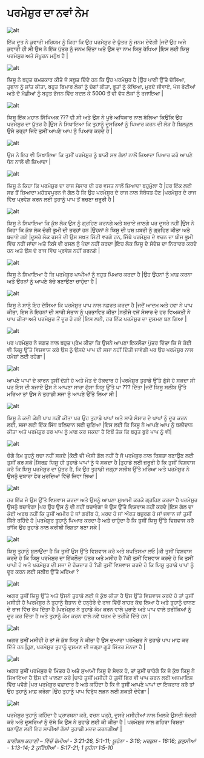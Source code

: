 # ਪਰਮੇਸ਼ੁਰ  ਦਾ ਨਵਾਂ ਨੇਮ

![alt](https://cdn.door43.org/obs/jpg/360px/obs-en-49-01.jpg)

ਇੱਕ  ਦੂਤ ਨੇ ਕੁਵਾਰੀ ਮਰਿਯਮ ਨੂੰ ਕਿਹਾ ਕਿ ਉਹ ਪਰਮੇਸ਼ੁਰ  ਦੇ ਪੁੱਤਰ  ਨੂੰ ਜਨਮ ਦੇਵੇਗੀ |ਜਦੋਂ ਉਹ ਅਜੇ ਕੁਵਾਰੀ ਹੀ ਸੀ ਉਸ ਨੇ ਇੱਕ  ਪੁੱਤਰ ਨੂੰ ਜਨਮ ਦਿੱਤਾ ਅਤੇ ਉਸ ਦਾ ਨਾਮ ਯਿਸੂ ਰੱਖਿਆ |ਇਸ ਲਈ ਯਿਸੂ ਪਰਮੇਸ਼ੁਰ ਅਤੇ ਸੰਪੂਰਨ ਮਨੁੱਖ  ਹੈ |

![alt](https://cdn.door43.org/obs/jpg/360px/obs-en-49-02.jpg)

ਯਿਸੂ ਨੇ ਬਹੁਤ ਚਮਤਕਾਰ ਕੀਤੇ ਜੋ ਸਬੂਤ ਦਿੰਦੇ ਹਨ ਕਿ ਉਹ ਪਰਮੇਸ਼ੁਰ  ਹੈ |ਉਹ ਪਾਣੀ ਉੱਤੇ ਚੱਲਿਆ, ਤੁਫਾਨ ਨੂੰ ਸ਼ਾਂਤ ਕੀਤਾ, ਬਹੁਤ ਬਿਮਾਰ ਲੋਕਾਂ ਨੂੰ ਚੰਗਾਂ ਕੀਤਾ, ਭੂਤਾਂ ਨੂੰ ਕੱਢਿਆ, ਮੁਰਦੇ ਜੀਵਾਏ, ਪੰਜ ਰੋਟੀਆਂ ਅਤੇ ਦੋ ਮੱਛੀਆਂ ਨੂੰ ਬਹੁਤ ਭੋਜਨ ਵਿੱਚ ਬਦਲ ਕੇ 5000 ਤੋਂ ਵੀ ਵੱਧ ਲੋਕਾਂ ਨੂੰ ਰਜਾਇਆ |

![alt](https://cdn.door43.org/obs/jpg/360px/obs-en-49-03.jpg)

ਯਿਸੂ ਇੱਕ ਮਹਾਨ ਸਿੱਖਿਅਕ ???  ਵੀ ਸੀ ਅਤੇ ਉਸ ਨੇ  ਪੂਰੇ ਅਧਿਕਾਰ ਨਾਲ ਬੋਲਿਆ ਕਿਉਂਕਿ ਉਹ ਪਰਮੇਸ਼ੁਰ ਦਾ ਪੁੱਤਰ ਹੈ |ਉਸ ਨੇ ਸਿਖਾਇਆ ਕਿ ਤੁਹਾਨੂੰ ਦੂਸਰਿਆਂ ਨੂੰ ਪਿਆਰ ਕਰਨ ਦੀ ਲੋੜ ਹੈ ਬਿਲਕੁਲ ਉਸੇ ਤਰ੍ਹਾਂ ਜਿਵੇ ਤੁਸੀਂ ਆਪਣੇ ਆਪ ਨੂੰ ਪਿਆਰ ਕਰਦੇ ਹੋ |

![alt](https://cdn.door43.org/obs/jpg/360px/obs-en-49-04.jpg)

ਉਸ ਨੇ ਇਹ ਵੀ ਸਿਖਾਇਆ ਕਿ ਤੁਸੀਂ ਪਰਮੇਸ਼ੁਰ  ਨੂੰ ਬਾਕੀ ਸਭ ਗੱਲਾਂ ਨਾਲੋਂ ਜ਼ਿਆਦਾ ਪਿਆਰ ਕਰੋ ਆਪਣੇ ਧੰਨ ਨਾਲੋਂ ਵੀ ਜ਼ਿਆਦਾ  |

![alt](https://cdn.door43.org/obs/jpg/360px/obs-en-49-05.jpg)

ਯਿਸੂ ਨੇ ਕਿਹਾ ਕਿ ਪਰਮੇਸ਼ੁਰ  ਦਾ ਰਾਜ ਸੰਸਾਰ ਦੀ ਹਰ ਵਸਤ ਨਾਲੋਂ ਜ਼ਿਆਦਾ ਬਹੁਮੁੱਲਾ ਹੈ |ਹਰ ਇੱਕ ਲਈ ਸਭ ਤੋਂ ਜ਼ਿਆਦਾ ਮਹੱਤਵਪੂਰਨ ਜੋ ਗੱਲ ਹੈ ਕਿ ਉਹ ਪਰਮੇਸ਼ੁਰ  ਦੇ ਰਾਜ ਨਾਲ ਸੰਬੰਧਤ ਹੋਣ |ਪਰਮੇਸ਼ੁਰ  ਦੇ ਰਾਜ ਵਿੱਚ  ਪ੍ਰਵੇਸ਼ ਕਰਨ ਲਈ ਤੁਹਾਨੂੰ ਪਾਪ ਤੋਂ ਬਚਣਾ ਜ਼ਰੂਰੀ  ਹੈ |

![alt](https://cdn.door43.org/obs/jpg/360px/obs-en-49-06.jpg)

ਯਿਸੂ ਨੇ ਸਿਖਾਇਆ ਕਿ ਕੁੱਝ ਲੋਕ ਉਸ ਨੂੰ ਗ੍ਰਹਿਣ ਕਰਨਗੇ ਅਤੇ ਬਚਾਏ ਜਾਣਗੇ ਪਰ ਦੂਸਰੇ ਨਹੀਂ |ਉਸ ਨੇ ਕਿਹਾ ਕਿ ਕੁੱਝ ਲੋਕ ਚੰਗੀ ਭੂਮੀ ਦੀ ਤਰ੍ਹਾਂ ਹਨ |ਉਹਨਾਂ ਨੇ ਯਿਸੂ ਦੀ ਖੁਸ਼ ਖ਼ਬਰੀ  ਨੂੰ ਗ੍ਰਹਿਣ ਕੀਤਾ ਅਤੇ ਬਚਾਏ ਗਏ |ਦੂਸਰੇ ਲੋਕ ਰਸਤੇ ਦੀ ਉਸ ਸਖ਼ਤ ਮਿੱਟੀ ਵਰਗੇ ਹਨ, ਜਿੱਥੇ ਪਰਮੇਸ਼ੁਰ  ਦੇ  ਵਚਨ ਦਾ ਬੀਜ  ਭੂਮੀ ਵਿੱਚ ਨਹੀਂ ਜਾਂਦਾ ਅਤੇ ਕਿਸੇ ਵੀ ਫਸਲ ਨੂੰ ਪੈਦਾ ਨਹੀਂ ਕਰਦਾ |ਇਹ ਲੋਕ ਯਿਸੂ ਦੇ ਸੰਦੇਸ਼ ਦਾ ਨਿਰਾਦਰ  ਕਰਦੇ ਹਨ ਅਤੇ ਉਸ ਦੇ ਰਾਜ ਵਿੱਚ ਪ੍ਰਵੇਸ਼ ਨਹੀਂ ਕਰਨਗੇ |

![alt](https://cdn.door43.org/obs/jpg/360px/obs-en-49-07.jpg)

ਯਿਸੂ ਨੇ ਸਿਖਾਇਆ ਹੈ ਕਿ ਪਰਮੇਸ਼ੁਰ ਪਾਪੀਆਂ ਨੂੰ ਬਹੁਤ ਪਿਆਰ ਕਰਦਾ ਹੈ |ਉਹ ਉਹਨਾਂ ਨੂੰ ਮਾਫ਼ ਕਰਨਾ ਅਤੇ ਉਹਨਾਂ ਨੂੰ ਆਪਣੇ ਬੱਚੇ ਬਣਾਉਣਾ ਚਾਹੁੰਦਾ ਹੈ |

![alt](https://cdn.door43.org/obs/jpg/360px/obs-en-49-08.jpg)

ਯਿਸੂ ਨੇ ਸਾਨੂੰ ਇਹ ਦੱਸਿਆ ਕਿ ਪਰਮੇਸ਼ੁਰ  ਪਾਪ ਨਾਲ  ਨਫ਼ਰਤ ਕਰਦਾ ਹੈ |ਜਦੋਂ ਆਦਮ ਅਤੇ ਹਵਾ ਨੇ ਪਾਪ ਕੀਤਾ, ਇਸ ਨੇ ਇਹਨਾਂ ਦੀ ਸਾਰੀ ਸੰਤਾਨ ਨੂੰ ਪ੍ਰਭਾਵਿਤ ਕੀਤਾ |ਨਤੀਜੇ ਵਜੋਂ ਸੰਸਾਰ  ਦੇ ਹਰ ਵਿਅਕਤੀ ਨੇ ਪਾਪ ਕੀਤਾ ਅਤੇ ਪਰਮੇਸ਼ੁਰ  ਤੋਂ ਦੂਰ ਹੋ ਗਏ |ਇਸ ਲਈ, ਹਰ ਇੱਕ ਪਰਮੇਸ਼ੁਰ ਦਾ ਦੁਸ਼ਮਣ ਬਣ ਗਿਆ |

![alt](https://cdn.door43.org/obs/jpg/360px/obs-en-49-09.jpg)

ਪਰ ਪਰਮੇਸ਼ੁਰ  ਨੇ ਜਗਤ ਨਾਲ ਬਹੁਤ ਪ੍ਰੇਮ ਕੀਤਾ ਕਿ ਉਸਨੇ ਆਪਣਾ ਇਕਲੌਤਾ ਪੁੱਤਰ ਦਿੱਤਾ ਕਿ ਜੋ ਕੋਈ ਵੀ ਯਿਸੂ ਉੱਤੇ ਵਿਸ਼ਵਾਸ ਕਰੇ ਉਸ ਨੂੰ ਉਸਦੇ ਪਾਪ ਦੀ ਸਜਾ ਨਹੀਂ ਦਿੱਤੀ ਜਾਵੇਗੀ ਪਰ ਉਹ ਪਰਮੇਸ਼ੁਰ  ਨਾਲ ਹਮੇਸ਼ਾਂ ਲਈ ਰਹੇਗਾ |

![alt](https://cdn.door43.org/obs/jpg/360px/obs-en-49-10.jpg)

ਆਪਣੇ ਪਾਪਾਂ ਦੇ ਕਾਰਨ ਤੁਸੀਂ ਦੋਸ਼ੀ ਹੋ ਅਤੇ ਮੌਤ ਦੇ ਹੱਕਦਾਰ ਹੋ |ਪਰਮੇਸ਼ੁਰ  ਤੁਹਾਡੇ ਉੱਤੇ ਗੁੱਸੇ ਹੋ ਸਕਦਾ ਸੀ ਪਰ ਇਸ ਦੀ ਬਜਾਏ  ਉਸ ਨੇ ਆਪਣਾ ਸਾਰਾ ਗੁੱਸਾ ਯਿਸੂ ਉੱਤੇ ਪਾ ???  ਦਿੱਤਾ |ਜਦੋਂ ਯਿਸੂ ਸਲੀਬ ਉੱਤੇ ਮਰਿਆ ਤਾਂ ਉਸ ਨੇ ਤੁਹਾਡੀ ਸਜਾ ਨੂੰ ਆਪਣੇ ਉੱਤੇ ਲਿਆ ਸੀ |

![alt](https://cdn.door43.org/obs/jpg/360px/obs-en-49-11.jpg)

ਯਿਸੂ ਨੇ ਕਦੀ ਕੋਈ ਪਾਪ ਨਹੀਂ ਕੀਤਾ ਪਰ ਉਹ  ਤੁਹਾਡੇ ਪਾਪਾਂ  ਅਤੇ ਸਾਰੇ ਸੰਸਾਰ  ਦੇ ਪਾਪਾਂ ਨੂੰ ਦੂਰ ਕਰਨ ਲਈ,  ਸਜਾ ਲਈ ਇੱਕ ਸਿੱਧ ਬਲਿਦਾਨ ਲਈ  ਚੁਣਿਆ |ਇਸ ਲਈ ਕਿ ਯਿਸੂ ਨੇ ਆਪਣੇ ਆਪ ਨੂੰ ਬਲੀਦਾਨ ਕੀਤਾ ਅਤੇ  ਪਰਮੇਸ਼ੁਰ  ਹਰ ਪਾਪ ਨੂੰ ਮਾਫ਼ ਕਰ ਸਕਦਾ ਹੈ ਇਥੋਂ ਤੱਕ ਕਿ ਬਹੁਤ ਬੁਰੇ ਪਾਪ ਨੂੰ ਵੀ|

![alt](https://cdn.door43.org/obs/jpg/360px/obs-en-49-12.jpg)

ਚੰਗੇ ਕੰਮ ਤੁਹਨੂੰ ਬਚਾ ਨਹੀਂ ਸਕਦੇ |ਕੋਈ ਵੀ ਐਸੀ ਗੱਲ ਨਹੀਂ ਹੈ ਜੋ ਪਰਮੇਸ਼ੁਰ  ਨਾਲ ਰਿਸ਼ਤਾ ਬਣਾਉਣ ਲਈ ਤੁਸੀਂ ਕਰ ਸਕੋ |ਸਿਰਫ਼  ਯਿਸੂ ਹੀ ਤੁਹਾਡੇ ਪਾਪਾਂ ਨੂੰ ਧੋ  ਸਕਦਾ ਹੈ |ਤੁਹਾਡੇ ਲਈ ਜ਼ਰੂਰੀ ਹੈ ਕਿ ਤੁਸੀਂ ਵਿਸ਼ਵਾਸ ਕਰੋ ਕਿ ਯਿਸੂ ਪਰਮੇਸ਼ੁਰ ਦਾ ਪੁੱਤਰ ਹੈ, ਕਿ ਉਹ ਤੁਹਾਡੀ ਜਗ੍ਹਾ ਸਲੀਬ ਉੱਤੇ ਮਰਿਆ ਅਤੇ ਪਰਮੇਸ਼ੁਰ  ਨੇ ਉਸਨੂੰ ਦੁਬਾਰਾ ਫੇਰ ਮੁਰਦਿਆਂ ਵਿੱਚੋਂ  ਜਿਵਾ ਲਿਆ |

![alt](https://cdn.door43.org/obs/jpg/360px/obs-en-49-13.jpg)

ਹਰ ਇੱਕ ਜੋ ਉਸ ਉੱਤੇ ਵਿਸ਼ਵਾਸ ਕਰਦਾ ਅਤੇ  ਉਸਨੂੰ ਆਪਣਾ ਸੁਆਮੀ  ਕਰਕੇ ਗ੍ਰਹਿਣ ਕਰਦਾ ਹੈ ਪਰਮੇਸ਼ੁਰ  ਉਸਨੂੰ ਬਚਾਵੇਗਾ |ਪਰ ਉਹ ਉਸ ਨੂੰ ਵੀ ਨਹੀਂ ਬਚਾਵੇਗਾ ਜੋ ਉਸ ਉੱਤੇ ਵਿਸ਼ਵਾਸ ਨਹੀਂ ਕਰਦੇ |ਇਸ  ਗੱਲ ਦਾ  ਕੋਈ ਅਰਥ  ਨਹੀਂ ਕਿ ਤੁਸੀਂ ਅਮੀਰ ਹੋ ਜਾਂ ਗਰੀਬ ਹੋ, ਮਰਦ ਹੋ ਜਾਂ ਔਰਤ ਬਜ਼ੁਰਗ ਹੋ ਜਾਂ ਜਵਾਨ ਜਾਂ ਤੁਸੀਂ ਕਿੱਥੇ ਰਹਿੰਦੇ ਹੋ |ਪਰਮੇਸ਼ੁਰ  ਤੁਹਾਨੂੰ ਪਿਆਰ ਕਰਦਾ ਹੈ ਅਤੇ ਚਾਹੁੰਦਾ ਹੈ ਕਿ ਤੁਸੀਂ ਯਿਸੂ ਉੱਤੇ ਵਿਸ਼ਵਾਸ ਕਰੋ ਤਾਂਕਿ ਉਹ ਤੁਹਾਡੇ ਨਾਲ ਕਰੀਬੀ ਰਿਸ਼ਤਾ ਬਣਾ ਸਕੇ |

![alt](https://cdn.door43.org/obs/jpg/360px/obs-en-49-14.jpg)

ਯਿਸੂ ਤੁਹਾਨੂੰ ਬੁਲਾਉਂਦਾ  ਹੈ ਕਿ ਤੁਸੀਂ ਉਸ ਉੱਤੇ ਵਿਸ਼ਵਾਸ ਕਰੋ ਅਤੇ ਬਪਤਿਸਮਾ ਲਓ |ਕੀ ਤੁਸੀਂ ਵਿਸ਼ਵਾਸ ਕਰਦੇ ਹੋ ਕਿ ਯਿਸੂ ਪਰਮੇਸ਼ੁਰ ਦਾ ਇੱਕਲੌਤਾ ਪੁੱਤਰ ਅਤੇ ਮਸੀਹ ਹੈ ?ਕੀ ਤੁਸੀਂ ਵਿਸ਼ਵਾਸ ਕਰਦੇ ਹੋ ਕਿ ਤੁਸੀਂ ਪਾਪੀ ਹੋ ਅਤੇ ਪਰਮੇਸ਼ੁਰ ਦੀ ਸਜਾ ਦੇ ਹੱਕਦਾਰ ਹੋ ?ਕੀ ਤੁਸੀਂ ਵਿਸ਼ਵਾਸ ਕਰਦੇ ਹੋ ਕਿ ਯਿਸ਼ੂ  ਤੁਹਾਡੇ ਪਾਪਾਂ ਨੂੰ ਦੂਰ ਕਰਨ ਲਈ ਸਲੀਬ ਉੱਤੇ ਮਰਿਆ ?

![alt](https://cdn.door43.org/obs/jpg/360px/obs-en-49-15.jpg)

ਅਗਰ ਤੁਸੀਂ ਯਿਸੂ ਉੱਤੇ ਅਤੇ ਉਸਨੇ ਤੁਹਾਡੇ ਲਈ ਜੋ ਕੁੱਝ ਕੀਤਾ ਹੈ ਉਸ ਉੱਤੇ ਵਿਸ਼ਵਾਸ ਕਰਦੇ ਹੋ ਤਾਂ ਤੁਸੀਂ ਮਸੀਹੀ ਹੋ !ਪਰਮੇਸ਼ੁਰ  ਨੇ ਤੁਹਾਨੂੰ ਸ਼ੈਤਾਨ ਦੇ ਹਨ੍ਹੇਰੇ  ਦੇ ਰਾਜ ਵਿੱਚੋਂ  ਬਾਹਰ ਕੱਢ ਲਿਆ ਹੈ ਅਤੇ ਤੁਹਾਨੂੰ ਚਾਨਣ  ਦੇ ਰਾਜ ਵਿੱਚ  ਰੱਖ ਦਿੱਤਾ ਹੈ |ਪਰਮੇਸ਼ੁਰ  ਨੇ ਤੁਹਾਡੇ ਕੰਮ ਕਰਨ ਵਾਲੇ ਪੁਰਾਣੇ ਅਤੇ ਪਾਪ ਵਾਲੇ ਤਰੀਕਿਆਂ ਨੂੰ ਦੂਰ ਕਰ ਦਿੱਤਾ ਹੈ ਅਤੇ ਤੁਹਾਨੂੰ ਕੰਮ ਕਰਨ ਵਾਲੇ ਨਵੇਂ  ਧਰਮ ਦੇ ਤਰੀਕੇ ਦਿੱਤੇ ਹਨ |

![alt](https://cdn.door43.org/obs/jpg/360px/obs-en-49-16.jpg)

ਅਗਰ ਤੁਸੀਂ ਮਸੀਹੀ ਹੋ ਤਾਂ ਜੋ ਕੁੱਝ ਯਿਸੂ ਨੇ ਕੀਤਾ ਹੈ ਉਸ ਦੁਆਰਾ ਪਰਮੇਸ਼ੁਰ  ਨੇ ਤੁਹਾਡੇ ਪਾਪ ਮਾਫ਼ ਕਰ ਦਿੱਤੇ ਹਨ |ਹੁਣ, ਪਰਮੇਸ਼ੁਰ  ਤੁਹਾਨੂੰ ਦੁਸ਼ਮਣ ਦੀ ਜਗ੍ਹਾ ਗੂੜੇ ਮਿੱਤਰ ਮੰਨਦਾ ਹੈ |

![alt](https://cdn.door43.org/obs/jpg/360px/obs-en-49-17.jpg)

ਅਗਰ ਤੁਸੀਂ ਪਰਮੇਸ਼ੁਰ  ਦੇ ਮਿੱਤਰ ਹੋ ਅਤੇ ਸੁਆਮੀ ਯਿਸੂ ਦੇ ਸੇਵਕ ਹੋ, ਤਾਂ ਤੁਸੀਂ ਚਾਹੋਗੇ ਕਿ ਜੋ ਕੁੱਝ ਯਿਸੂ ਨੇ ਸਿਖਾਇਆ ਹੈ ਉਸ ਦੀ ਪਾਲਣਾ ਕਰੋ |ਚਾਹੇ ਤੁਸੀਂ ਮਸੀਹੀ ਹੋ ਤੁਸੀਂ ਫਿਰ ਵੀ ਪਾਪ ਕਰਨ ਲਈ ਅਜਮਾਇਸ਼ ਵਿੱਚ ਪਵੋਗੇ |ਪਰ ਪਰਮੇਸ਼ੁਰ  ਵਫ਼ਾਦਾਰ ਹੈ ਅਤੇ ਕਹਿੰਦਾ ਹੈ ਕਿ ਜੇ ਤੁਸੀਂ ਆਪਣੇ ਪਾਪਾਂ ਦਾ ਇਕਰਾਰ ਕਰੋ ਤਾਂ ਉਹ ਤੁਹਾਨੂੰ ਮਾਫ਼ ਕਰੇਗਾ |ਉਹ ਤੁਹਾਨੂੰ ਪਾਪ ਵਿਰੁੱਧ  ਲੜਨ ਲਈ ਸ਼ਕਤੀ ਦੇਵੇਗਾ |

![alt](https://cdn.door43.org/obs/jpg/360px/obs-en-49-18.jpg)

ਪਰਮੇਸ਼ੁਰ  ਤੁਹਾਨੂੰ ਕਹਿੰਦਾ ਹੈ ਪ੍ਰਾਰਥਨਾ ਕਰੋ, ਵਚਨ ਪੜ੍ਹੋ, ਦੂਸਰੇ ਮਸੀਹੀਆਂ ਨਾਲ ਮਿਲਕੇ ਉਸਦੀ ਬੰਦਗੀ ਕਰੋ ਅਤੇ ਦੂਸਰਿਆਂ ਨੂੰ ਦੱਸੋ ਕਿ ਉਸ ਨੇ ਤੁਹਾਡੇ ਲਈ ਕੀ ਕੀਤਾ ਹੈ | ਪਰਮੇਸ਼ੁਰ  ਨਾਲ ਗਹਿਰਾ ਰਿਸ਼ਤਾ ਬਣਾਉਣ ਲਈ ਇਹ ਸਾਰੀਆਂ ਗੱਲਾਂ ਤੁਹਾਡੀ ਮਦਦ ਕਰਨਗੀਆਂ |

_ਬਾਈਬਲ ਕਹਾਣੀ – ਵਿੱਚੋਂ ਰੋਮੀਆਂ - 3:21-26,  5:1-11;  ਯੂਹੰਨਾ  - 3:16;  ਮਰਕੁਸ - 16:16;  ਕੁਲੁਸੀਆਂ - 1:13-14;  2 ਕੁਰਿੰਥੀਆਂ - 5:17-21;  1 ਯੂਹੰਨਾ  1:5-10_